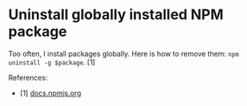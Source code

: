 # Uninstall globally installed NPM package

Too often, I install packages globally. Here is how to remove them: `npm 
uninstall -g $package`. [1]

References:
- [1] [docs.npmjs.org](https://docs.npmjs.com/getting-started/uninstalling-global-packages)
